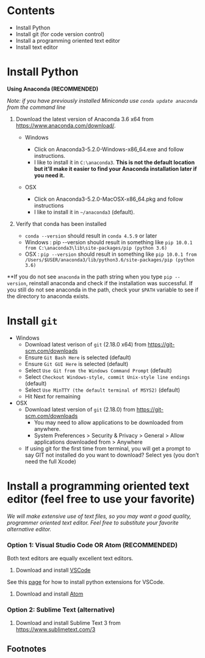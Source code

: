 Contents
========

- Install Python
- Install git (for code version control)
- Install a programming oriented text editor
- Install text editor

# Install Python

**Using Anaconda (RECOMMENDED)**

_Note: if you have previously installed Miniconda use `conda update anaconda` from the command line_

1. Download the latest version of Anaconda 3.6 x64 from <https://www.anaconda.com/download/>.
    * Windows
        * Click on Anaconda3-5.2.0-Windows-x86_64.exe and follow instructions.
        * I like to install it in `C:\anaconda3`. **This is not the default location but it'll make it easier to find your Anaconda installation later if you need it.**

    * OSX
        * Click on Anaconda3-5.2.0-MacOSX-x86_64.pkg and follow instructions
        * I like to install it in `~/anaconda3` (default).

2. Verify that conda has been installed
    * `conda --version` should result in `conda 4.5.9` or later
    * Windows : pip --version should result in something like `pip 10.0.1 from C:\anaconda3\lib\site-packages/pip (python 3.6)`
    * OSX : `pip --version` should result in something like `pip 10.0.1 from /Users/$USER/anaconda3/lib/python3.6/site-packages/pip (python 3.6)`

**If you do not see `anaconda` in the path string when you type `pip --version`, reinstall anaconda and check if the installation was successful. If you still do not see anaconda in the path, check your `$PATH` variable to see if the directory to anaconda exists.

# Install `git`

* Windows
    * Download latest verison of `git` (2.18.0 x64) from <https://git-scm.com/downloads>
    * Ensure `Git Bash Here` is selected (default)
    * Ensure `Git GUI Here` is selected (default)
    * Select `Use Git from the Windows Command Prompt` (default)
    * Select `Checkout Windows-style, commit Unix-style line endings` (default)
    * Select `Use MinTTY (the default terminal of MSYS2)` (default)
    * Hit Next for remaining
* OSX
    * Download latest version of `git` (2.18.0) from <https://git-scm.com/downloads>
        - You may need to allow applications to be downloaded from anywhere.
        * System Preferences > Security & Privacy > General > Allow applications downloaded from > Anywhere
    * If using git for the first time from terminal, you will get a prompt to say GIT not installed do you want to download? Select yes (you don’t need the full Xcode)

# Install a programming oriented text editor (feel free to use your favorite)

*We will make extensive use of text files, so you may want a good quality, programmer oriented text editor. Feel free to substitute your favorite alternative editor.*

### Option 1: Visual Studio Code OR Atom (RECOMMENDED)

Both text editors are equally excellent text editors.

1. Download and install [VSCode](https://code.visualstudio.com/)

See this [page](https://code.visualstudio.com/docs/languages/python) for how to install python extensions for VSCode.

1. Download and install [Atom](https://atom.io/)

### Option 2: Sublime Text (alternative)

1.  Download and install Sublime Text 3 from <https://www.sublimetext.com/3>


Footnotes
---------

[^1]: An easy way to start the terminal is to press Command-space and
    then start typing Terminal in the spotlight search box. It will most
    likely be the first hit.

[^5]: An easy way to start a command prompt under Windows 7 is through
    the Start Menu|Search for programs and files box. Type cmd and it
    should appear. Under Vista/XP, use the “Run…” option under the start
    menu and type cmd.

